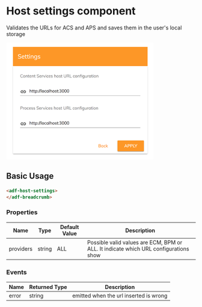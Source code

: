 # Host settings component

Validates the URLs for ACS and APS and saves them in the user's local storage

![Host settings](docassets/images/host-settings-component.png)

## Basic Usage

```html
<adf-host-settings>
</adf-breadcrumb>
```

### Properties

| Name | Type | Default Value | Description |
| ---- | ---- | ------------- | ----------- |
| providers | string | ALL | Possible valid values are ECM, BPM or ALL. It indicate which URL configurations show |

### Events

| Name | Returned Type | Description |
| ---- | ------------- | ----------- |
| error | string | emitted when the url inserted is wrong |
